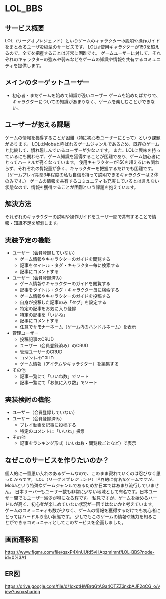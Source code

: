 # LOL_BBS
## **サービス概要**
LOL（リーグオブレジェンド）というゲームのキャラクターの説明や操作ガイドをまとめるユーザ投稿型のサービスです。
LOLは使用キャラクターが150を超えるので、全てを把握することは非常に困難です。
ゲームユーザーに対して、それぞれのキャラクターの強みや弱みなどをゲームの知識や情報を共有するコミュニティを提供します。

## **メインのターゲットユーザー**
- 初心者・まだゲームを始めて知識が浅いユーザー
ゲームを始めたばかりで、キャラクターについての知識があまりなく、ゲームを楽しむことができない。

## **ユーザーが抱える課題**
ゲームの情報を獲得することが困難（特に初心者ユーザーにとって）という課題があります。
LOLはMobaと呼ばれるゲームジャンルであるため、既存のゲームと比較して、慣れ親しんでいるユーザーが少ないです。
また、LOLに興味を持っているにも関わらず、ゲーム知識を獲得することが困難であり、ゲーム初心者にとってハードルが高くなっています。
使用キャラクターが150を超えるにも関わらず、それぞれの情報量が多く、キャラクターを把握するだけでも困難です。
（ゲームプレイ期間3年程度の私も自信を持って説明できるキャラクターは２体のみです。）
ゲームの情報を共有するコミュニティも充実しているとは言えない状態なので、情報を獲得することが困難という課題を抱えています。

## **解決方法**
それぞれのキャラクターの説明や操作ガイドをユーザー間で共有することで情報・知識不足を解消します。

## **実装予定の機能**
- ユーザー（会員登録していない）
    - ゲーム情報やキャラクターのガイドを閲覧する
    - 記事をタイトル・タグ・キャラクター毎に検索する
    - 記事にコメントする
- ユーザー（会員登録済み）
    - ゲーム情報やキャラクターのガイドを閲覧する
    - 記事をタイトル・タグ・キャラクター毎に検索する
    - ゲーム情報やキャラクターのガイドを投稿する
    - 自身が投稿した記事のみ「タグ」を設定する
    - 特定の記事をお気に入り登録
    - 特定の記事を「いいね」
    - 記事にコメントする
    - 任意でサモナーネーム（ゲーム内のハンドルネーム）を表示
- 管理ユーザー
    - 投稿記事のCRUD
    - ユーザー（会員登録済み）のCRUD
    - 管理ユーザーのCRUD
    - コメントのCRUD
    - ゲーム情報（アイテムやキャラクター）を編集する
- その他
    - 記事一覧にて「いいね数」でソート
    - 記事一覧にて「お気に入り数」でソート

## 実装検討の機能
- ユーザー（会員登録していない）
- ユーザー（会員登録済み）
    - プレイ動画を記事に投稿する
    - 特定のコメントに「いいね」投票
- その他
    - 記事をランキング形式（いいね数・閲覧数ごとなど）で表示

## **なぜこのサービスを作りたいのか？**
個人的に一番思い入れのあるゲームなので、このまま寂れていくのは忍びなく思ったからです。
LOL（リーグオブレジェンド）世界的に有名なゲームですが、Mobaという特殊なゲームジャンルであるためか日本ではあまり流行していません。
日本サーバーもユーザー数も非常に少ない地域として有名です。日本ユーザー間でもユーザー減少が噂になる程です。
私見ですが、ゲームを始めるハードルが高く、初心者が楽しめていない状況が一因ではないかと考えています。
ゲームのコミュニティも数が少なく、ゲームの情報を獲得するだけでも初心者にとってはハードルの高い状態です。
少しでもこのゲームの情報や魅力を知ることができるコミュニティとしてこのサービスを企画しました。

## **画面遷移図**
https://www.figma.com/file/qsxP4XnUUfd5vHApzmImnf/LOL-BBS?node-id=0%3A1

## **ER図**
https://drive.google.com/file/d/1oxptHWBrqGtAGa4OTZZ3nxbAJF2qCG_o/view?usp=sharing